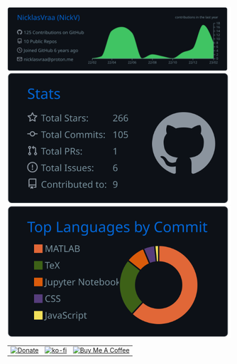 ![](https://raw.githubusercontent.com/NicklasVraa/NicklasVraa/master/profile-summary-card-output/github_dark/0-profile-details.svg)
![](https://raw.githubusercontent.com/NicklasVraa/NicklasVraa/master/profile-summary-card-output/github_dark/3-stats.svg)
![](https://raw.githubusercontent.com/NicklasVraa/NicklasVraa/master/profile-summary-card-output/github_dark/2-most-commit-language.svg)

|  |  |  |
|--|--|--|
| [![Donate](https://img.shields.io/badge/Donate-PayPal-green.svg)](https://www.paypal.com/donate/?hosted_button_id=36S38CB4UD57J) | [![ko-fi](https://ko-fi.com/img/githubbutton_sm.svg)](https://ko-fi.com/M4M7IZK0Y) | <a href="https://www.buymeacoffee.com/nicklasvraa" target="_blank"><img src="https://cdn.buymeacoffee.com/buttons/default-orange.png" alt="Buy Me A Coffee" height="41" width="174"></a> |
